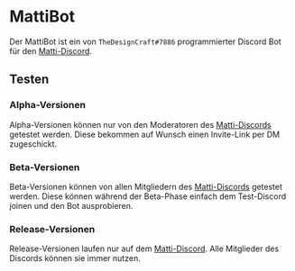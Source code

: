 # MattiBot
Der MattiBot ist ein von `TheDesignCraft#7886` programmierter Discord Bot für den [Matti-Discord](https://discord.gg/SBhtxjgt57).

## Testen
### Alpha-Versionen
Alpha-Versionen können nur von den Moderatoren des [Matti-Discords](https://discord.gg/SBhtxjgt57) getestet werden.
Diese bekommen auf Wunsch einen Invite-Link per DM zugeschickt.
### Beta-Versionen
Beta-Versionen können von allen Mitgliedern des [Matti-Discords](https://discord.gg/SBhtxjgt57) getestet werden.
Diese können während der Beta-Phase einfach dem Test-Discord joinen und den Bot ausprobieren.
### Release-Versionen
Release-Versionen laufen nur auf dem [Matti-Discord](https://discord.gg/SBhtxjgt57).
Alle Mitglieder des Discords können sie immer nutzen.
